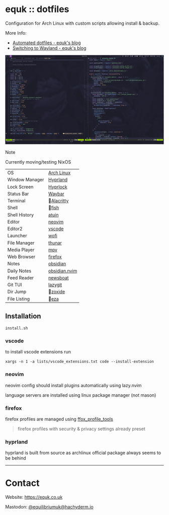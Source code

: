 # equk :: dotfiles

Configuration for Arch Linux with custom scripts allowing install & backup.

More Info:

- [Automated dotfiles - equk's blog](https://equk.co.uk/2019/07/24/automated-dotfiles)
- [Switching to Wayland - equk's blog](https://equk.co.uk/2023/09/08/switching-to-wayland/)

![](./screenshots/hyprland_desktop.jpg)

> [!NOTE]
> Currently moving/testing NixOS

| | |
|---|---|
| OS | [Arch Linux](https://archlinux.org/) |
| Window Manager | [Hyprland](https://hyprland.org/) |
| Lock Screen | [Hyprlock](https://github.com/hyprwm/hyprlock) |
| Status Bar | [Waybar](https://github.com/Alexays/Waybar) |
| Terminal | 🦀[Alacritty](https://alacritty.org/) |
| Shell | 🦀[fish](https://github.com/fish-shell/fish-shell) |
| Shell History | [atuin](https://github.com/atuinsh/atuin) |
| Editor | [neovim](https://github.com/neovim/neovim/) |
| Editor2 | [vscode](https://github.com/microsoft/vscode/) |
| Launcher | [wofi](https://sr.ht/~scoopta/wofi/) |
| File Manager | [thunar](https://docs.xfce.org/xfce/thunar/start/) |
| Media Player | [mpv](https://mpv.io/) |
| Web Browser | [firefox](https://www.mozilla.org/firefox/) |
| Notes | [obsidian](https://obsidian.md/) |
| Daily Notes | [obsidian.nvim](https://github.com/epwalsh/obsidian.nvim) |
| Feed Reader | [newsboat](https://github.com/newsboat/newsboat) |
| Git TUI | [lazygit](https://github.com/jesseduffield/lazygit) |
| Dir Jump | 🦀[zoxide](https://github.com/ajeetdsouza/zoxide) |
| File Listing | 🦀[eza](https://github.com/eza-community/eza) |

## Installation

    install.sh

### vscode

to install vscode extensions run

    xargs -n 1 -a lists/vscode_extensions.txt code --install-extension

### neovim

neovim config should install plugins automatically using lazy.nvim

language servers are installed using linux package manager (not mason)

### firefox

firefox profiles are managed using [ffox_profile_tools](https://github.com/equk/ffox_profile_tools)

> firefox profiles with security & privacy settings already preset

### hyprland

hyprland is built from source as archlinux official package always seems to be behind

---

# Contact

Website: https://equk.co.uk

Mastodon: [@equilibriumuk@hachyderm.io](https://hachyderm.io/@equilibriumuk)
